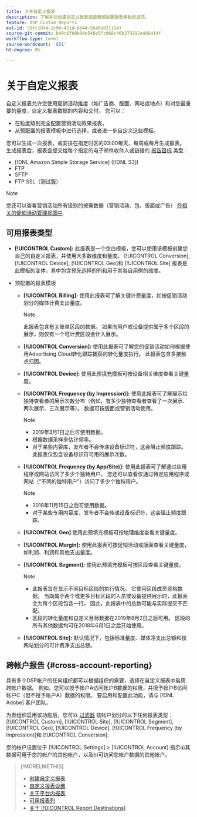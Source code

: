 ```yaml
---
title: 关于自定义报表
description: 了解手动创建自定义报表或使用预配置报表模板的选项。
feature: DSP Custom Reports
exl-id: 59fc1894-1c9d-451d-b644-5640dd311547
source-git-commit: b40c6f08b94e546e5fc068c46b279292a4d8a14f
workflow-type: tm+mt
source-wordcount: '651'
ht-degree: 0%

---
```


# 关于自定义报表

自定义报表允许您使用促销活动维度（如广告商、版面、网站或地点）和对您最重要的量度，自定义报表数据的内容和交付。 您可以：

* 在粒度级别完全配置营销活动效果报表。
* 从预配置的报表模板中进行选择，或者进一步自定义这些模板。

您可以生成一次报表，或安排在指定时区的03:00每天、每周或每月生成报表。 生成报表后，报表会提交给每个指定的电子邮件收件人或链接的 [报告目标](/help/dsp/reports/report-destinations/report-destination-about.md) 类型：

* [!DNL Amazon Simple Storage Service] ([!DNL S3])
* FTP
* SFTP
* FTP SSL（测试版）

>[!NOTE]
>
>您还可以查看营销活动所有级别的按需数据（营销活动、包、版面或广告） [在相关的促销活动管理视图中](/help/dsp/campaign-management/reports/campaign-reports-about.md).

## 可用报表类型

* **[!UICONTROL Custom]:** 此报表是一个空白模板，您可以使用该模板创建您自己的自定义报表，并使用大多数维度和量度。 [!UICONTROL Conversion], [!UICONTROL Device], [!UICONTROL Geo]和 [!UICONTROL Site] 报表是此模板的变体，其中包含预先选择的列和用于其各自用例的维度。

* 预配置的报表模板

   * **[!UICONTROL Billing]:** 使用此报表可了解关键计费量度，如按促销活动划分的媒体计费支出量度。

      >[!NOTE]
      >
      >此报表包含有关账单区段的数据。 如果向用户或设备提供属于多个区段的展示，则仅有一个可计费区段会计入展示。

   * **[!UICONTROL Conversion]:** 使用此报表可了解您的促销活动如何根据使用Advertising Cloud转化跟踪捕获的转化量度执行。 此报表包含多接触点归因。

   * **[!UICONTROL Device]:** 使用此预填充模板可按设备相关维度查看关键量度。

   * **[!UICONTROL Frequency (by Impression)]:** 使用此报表可了解展示给独特查看者的展示次数分布（例如，有多少独特查看者查看了一次展示、两次展示、三次展示等）。 数据可按版面或营销活动使用。

      >[!NOTE]
      >
      >* 2019年3月1日之后可使用数据。
      >* 根据数据采样来估计频率。
      >* 对于某些内容库，发布者不会传递设备标识符，这会阻止频度跟踪。 此报表仅包含设备标识符可用的展示次数。


   * **[!UICONTROL Frequency (by App/Site)]:** 使用此报表可了解通过应用程序或网站访问了多少个独特用户。 您还可以查看仅通过特定应用程序或网站（“不同的独特用户”）访问了多少个独特用户。

      >[!NOTE]
      >
      >* 2018年11月15日之后可使用数据。
      >* 对于某些专用内容库，发布者不会传递设备标识符，这会阻止频度跟踪。


   * **[!UICONTROL Geo]**:使用此预填充模板可按地理维度查看关键量度。

   * **[!UICONTROL Margin]:** 使用此报表可按促销活动或版面查看关键量度，如利润、利润和其他支出量度。

   * **[!UICONTROL Segment]:** 使用此预填充模板可按区段查看关键量度。

      >[!NOTE]
      >
      >* 此报表旨在显示不同目标区段的执行情况。 它使用区段成员资格数据。 当向属于两个或更多目标区段的人员或设备提供展示时，此报表会为每个区段包含一行。 因此，此报表中的总数可能与实际提交不匹配。
      >* 区段的转化量度和自定义目标数据在2019年8月2日之后可用。 区段的所有其他数据均可在2018年6月1日之后开始使用。


   * **[!UICONTROL Site]:** 默认情况下，包括标准量度、媒体净支出总额和按网站划分的可计费净支出总额。

## 跨帐户报告 {#cross-account-reporting}

具有多个DSP帐户的任何组织都可以根据组织的需要，选择在自定义报表中启用跨帐户数据。 例如，您可以授予帐户A访问帐户B数据的权限，并授予帐户B访问帐户C（但不授予帐户A）数据的权限。 要启用和配置此功能，请与 [!DNL Adobe] 客户团队。

为贵组织启用该功能后，您可以 [过滤器](report-settings.md) 按帐户划分的以下任何报表类型：  [!UICONTROL Custom], [!UICONTROL Site], [!UICONTROL Segment], [!UICONTROL Geo], [!UICONTROL Device], [!UICONTROL Frequency (by Impression)]和 [!UICONTROL Conversion].

您的帐户设置位于 [!UICONTROL Settings] > [!UICONTROL Account] 指示a)其数据可用于您的帐户的其他帐户，以及b)可访问您帐户数据的其他帐户。

>[!MORELIKETHIS]
>
>* [创建自定义报表](/help/dsp/reports/report-create.md)
>* [自定义报表设置](/help/dsp/reports/report-settings.md)
>* [关于平台内报表](/help/dsp/campaign-management/reports/campaign-reports-about.md)
>* [可用报表列](/help/dsp/reports/report-columns.md)
>* [关于 [!UICONTROL Report Destinations]](/help/dsp/reports/report-destinations/report-destination-about.md)


